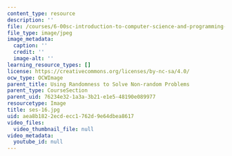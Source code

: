 ```yaml
---
content_type: resource
description: ''
file: /courses/6-00sc-introduction-to-computer-science-and-programming-spring-2011/aea8b1822ecdecc1762d9e64dbea8617_ses-16.jpg
file_type: image/jpeg
image_metadata:
  caption: ''
  credit: ''
  image-alt: ''
learning_resource_types: []
license: https://creativecommons.org/licenses/by-nc-sa/4.0/
ocw_type: OCWImage
parent_title: Using Randomness to Solve Non-random Problems
parent_type: CourseSection
parent_uid: 76234e32-1a3a-3b21-e1e5-48190e089977
resourcetype: Image
title: ses-16.jpg
uid: aea8b182-2ecd-ecc1-762d-9e64dbea8617
video_files:
  video_thumbnail_file: null
video_metadata:
  youtube_id: null
---
```

